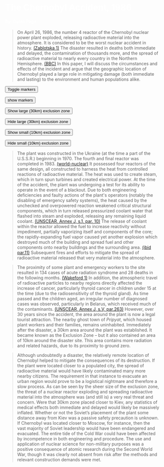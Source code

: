 # <span style="color:white">The Chernobyl Accident, 1986</span>
#### <span style="color:white">By: Dylan Page</span>

> On April 26, 1986, the number 4 reactor of the Chernobyl nuclear power plant exploded, releasing radioactive material into the atmosphere. It is considered to be the worst nuclear accident in history. [(Zablotska 1)](https://journals-scholarsportal-info.myaccess.library.utoronto.ca/details/10993460/v93i0003/407_3atcnarocdpp.xml) The disaster resulted in deaths both immediate and delayed, the contamination of thousands more, and the spread of radioactive material to nearly every country in the Northern Hemisphere. [(BBC)](http://news.bbc.co.uk/2/shared/spl/hi/guides/456900/456957/html/nn3page1.stm) In this paper, I will discuss the circumstances and effects of the incident and argue that the geographic location of Chernobyl played a large role in mitigating damage (both immediate and lasting) to the environment and human populations alike.

<div class="">
  <!-- these buttons hide/show all the markers  -->
  <!-- to hide/show blue or red markers instead, change my_markers below to blue_markers
       to red_markers.  If you have defined your own color (or other) arrays, use those instead -->
  <button onclick="toggleMarkers(my_markers, my_map)" id="hide">Toggle markers</button>

  <button onclick="showMarkers(my_markers, my_map)" id="show"> show markers</button>

  <button onclick="thirtyKm.setMap(my_map)" id="showOrangeZone"> Show large (30km) exclusion zone</button>

  <button onclick="thirtyKm.setMap(null)" id="hideOrangeZone"> Hide large (30km) exclusion zone</button>

  <button onclick="tenKm.setMap(my_map)" id="showRedZone"> Show small (10km) exclusion zone</button>

  <button onclick="tenKm.setMap(null)" id="hideRedZone"> Hide small (10km) exclusion zone</button>


  <p></p>
  <div id="mapcontainer">
    <div id="map_canvas"></div>
  </div>
  <div id="map_legend" ></div>
</div>


> The plant was constructed in the Ukraine (at the time a part of the U.S.S.R.) beginning in 1970. The fourth and final reactor was completed in 1983. [(world-nuclear)](http://www.world-nuclear.org/information-library/safety-and-security/safety-of-plants/chernobyl-accident.aspx) It possessed four reactors of the same design, all constructed to harness the heat from controlled reactions of radioactive material. The heat was used to create steam, which in turn spun turbines and created electrical power. At the time of the accident, the plant was undergoing a test for its ability to operate in the event of a blackout. Due to both engineering deficiencies and faulty actions of the plant's operators (notably the disabling of emergency safety systems), the heat caused by the unchecked and overpowered reaction weakened critical structural components, which in turn released pressurized coolant water that flashed into steam and exploded, releasing any remaining liquid coolant. [(UNSCEAR, Annex J, s.1, par. 10)](http://www.unscear.org/docs/publications/2000/UNSCEAR_2000_Annex-J.pdf) The release of coolant within the reactor allowed the fuel to increase reactivity without impediment, partially vaporizing itself and components of the core; the rapidly-expanding fuel vapor caused yet another explosion which destroyed much of the building and spread fuel and other components onto nearby buildings and the surrounding area. [(ibid par.11)](http://www.unscear.org/docs/publications/2000/UNSCEAR_2000_Annex-J.pdf) Subsequent fires and efforts to mitigate the spread of radioactive material released that very material into the atmosphere.

> The proximity of some plant and emergency workers to the site resulted in 134 cases of acute radiation syndrome and 28 deaths in the following months. [(Wakeford 1)](https://journals-scholarsportal-info.myaccess.library.utoronto.ca/details/09524746/v36i0002/e1_cafawn.xml) In addition, the atmospheric travel of radioactive particles to nearby regions directly affected the increase of cancer, particularly thyroid cancer in children under 15 at the time (due to the radiosensitivity of the thyroid gland). As time passed and the children aged, an irregular number of diagnosed cases was observed, particularly in Belarus, which received much of the contaminants. [(UNSCEAR, Annex J, s.V, par.263)](http://www.unscear.org/docs/publications/2000/UNSCEAR_2000_Annex-J.pdf) However, over 30 years since the accident, the area around the plant is now a legal tourist attraction. The nearby ghost town of _Pripyat_, which housed plant workers and their families, remains uninhabited. Immediately after the disaster, a 30km area around the plant was established. It became known as the Exclusion Zone – but it also contained an area of 10km around the disaster site. This area contains more radiation and related hazards, due to its proximity to ground zero.

> Although undoubtedly a disaster, the relatively remote location of Chernobyl helped to mitigate the consequences of its destruction. If the plant were located closer to a populated city, the spread of radioactive material would have likely contaminated many more nearby citizens. The requirement in that instance to evacuate an urban region would prove to be a logistical nightmare and therefore a slow process. As can be seen by the sheer size of the exclusion zone, the threat of a nuclear reactor exploding and spreading radioactive material into the atmosphere was (and still is) a very real threat and concern. Were that 30km zone placed closer to Kiev, any statistics of medical effects both immediate and delayed would likely be massively inflated. Whether or not the Soviet’s placement of the plant some distance away from Kiev was a passive safety precaution is unknown. If Chernobyl was located closer to Moscow, for instance, then the vast majority of Soviet leadership would have been endangered and evacuated. The entire tide of the Cold War could have been affected by incompetence in both engineering and procedure. The use and application of nuclear science for non-military purposes was a positive consequence of atomic research during the Second World War, though it was clearly not absent from risk after the methods and relevant construction demands were met.
